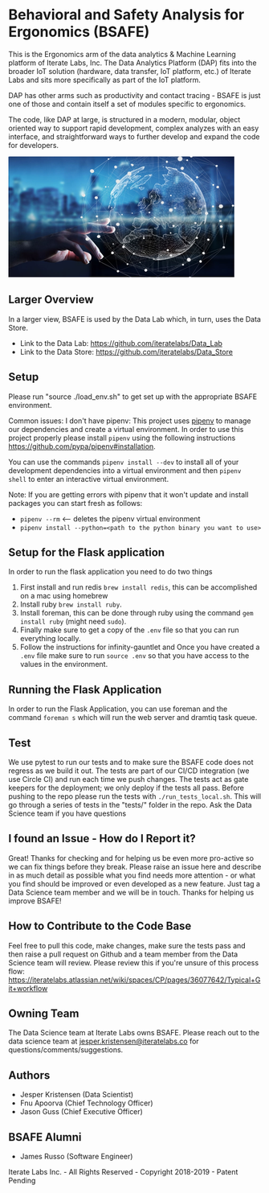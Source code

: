 # Behavioral and Safety Analysis for Ergonomics (BSAFE)

This is the Ergonomics arm of the data analytics & Machine Learning platform of Iterate Labs, Inc. The Data Analytics Platform (DAP) fits into the broader IoT solution (hardware, data transfer, IoT platform, etc.) of Iterate Labs and sits more specifically as part of the IoT platform.

DAP has other arms such as productivity and contact tracing - BSAFE is just one of those and contain itself a set of modules specific to ergonomics.

The code, like DAP at large, is structured in a modern, modular, object oriented way to support rapid development, complex analyzes with an easy interface, and straightforward ways to further develop and expand the code for developers.

<img src="data_analytics.jpg" width="450" height="240" />

## Larger Overview

In a larger view, BSAFE is used by the Data Lab which, in turn, uses the Data Store.
+ Link to the Data Lab: https://github.com/iteratelabs/Data_Lab
+ Link to the Data Store: https://github.com/iteratelabs/Data_Store

## Setup
Please run "source ./load_env.sh" to get set up with the appropriate BSAFE environment.

Common issues:
I don't have pipenv: This project uses [pipenv](https://github.com/pypa/pipenv) to manage our dependencies and create a virtual environment. In order to use this project properly please install `pipenv` using the following instructions https://github.com/pypa/pipenv#installation.

You can use the commands `pipenv install --dev` to install all of your development dependencies into a virtual environment and then `pipenv shell` to enter an interactive virtual environment.

Note: If you are getting errors with pipenv that it won't update and install
packages you can start fresh as follows:
+ `pipenv --rm` <-- deletes the pipenv virtual environment
+ `pipenv install --python=<path to the python binary you want to use>`

## Setup for the Flask application
In order to run the flask application you need to do two things
1. First install and run redis `brew install redis`, this can be accomplished on a mac using homebrew
2. Install ruby `brew install ruby`.
3. Install foreman, this can be done through ruby using the command `gem install ruby` (might need `sudo`).
4. Finally make sure to get a copy of the `.env` file so that you can run everything locally.
5. Follow the instructions for infinity-gauntlet and
Once you have created a `.env` file make sure to run `source .env` so that you have access to the values in the environment.

## Running the Flask Application
In order to run the Flask Application, you can use foreman and the command `foreman s` which will run the web server and dramtiq task queue.

## Test
We use pytest to run our tests and to make sure the BSAFE code does not regress as we build it out. The tests are part of our CI/CD integration (we use Circle CI) and run each time we push changes. The tests act as gate keepers for the deployment; we only deploy if the tests all pass. Before pushing to the repo please run the tests with `./run_tests_local.sh`.
This will go through a series of tests in the "tests/" folder in the repo. Ask the Data Science team if you have questions

## I found an Issue - How do I Report it?

Great! Thanks for checking and for helping us be even more pro-active so we can fix things before they break. Please raise an issue here and describe in as much detail as possible what you find needs more attention - or what you find should be improved or even developed as a new feature. Just tag a Data Science team member and we will be in touch. Thanks for helping us improve BSAFE!

## How to Contribute to the Code Base

Feel free to pull this code, make changes, make sure the tests pass and then raise a pull request on Github and a team member from the Data Science team will review. Please review this if you're unsure of this process flow: https://iteratelabs.atlassian.net/wiki/spaces/CP/pages/36077642/Typical+Git+workflow

## Owning Team

The Data Science team at Iterate Labs owns BSAFE.
Please reach out to the data science team at jesper.kristensen@iteratelabs.co for questions/comments/suggestions.

## Authors

+ Jesper Kristensen (Data Scientist)
+ Fnu Apoorva (Chief Technology Officer)
+ Jason Guss (Chief Executive Officer)

## BSAFE Alumni
+ James Russo (Software Engineer)

Iterate Labs Inc. - All Rights Reserved - Copyright 2018-2019 - Patent Pending
